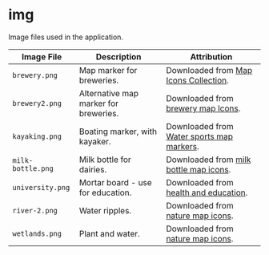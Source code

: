# img

Image files used in the application.

| **Image File** | **Description** | **Attribution** |
| -- | -- | -- |
| `brewery.png` | Map marker for breweries. | Downloaded from [Map Icons Collection](https://mapicons.mapsmarker.com/markers/restaurants-bars/bars/bar/). |
| `brewery2.png` | Alternative map marker for breweries. | Downloaded from [brewery map Icons](https://mapicons.mapsmarker.com/markers/industry/brewery/). |
| `kayaking.png` | Boating marker, with kayaker. | Downloaded from [Water sports map markers](https://mapicons.mapsmarker.com/markers/sports/water-sports/). |
| `milk-bottle.png` | Milk bottle for dairies. | Downloaded from [milk bottle map icons](https://mapicons.mapsmarker.com/markers/stores/food-drink/milk-bottle/). |
| `university.png` | Mortar board - use for education. | Downloaded from [health and education](https://mapicons.mapsmarker.com/markers/health-education/education/university/). |
| `river-2.png` | Water ripples. | Downloaded from [nature map icons](https://mapicons.mapsmarker.com/markers/health-education/education/river-2/). |
| `wetlands.png` | Plant and water. | Downloaded from [nature map icons](https://mapicons.mapsmarker.com/markers/health-education/education/wetlands/). |
